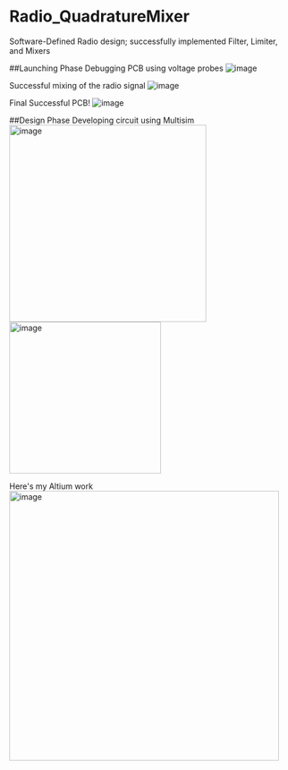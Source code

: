 # Radio_QuadratureMixer
Software-Defined Radio design; successfully implemented Filter, Limiter, and Mixers

##Launching Phase
Debugging PCB using voltage probes
![image](https://github.com/user-attachments/assets/9605355d-7e3b-4464-9986-26fdc4e0ff14)

Successful mixing of the radio signal
![image](https://github.com/user-attachments/assets/0a7f0c12-9984-471f-a02e-76e7a47d98a8)

Final Successful PCB!
![image](https://github.com/user-attachments/assets/efb3bff4-75c7-458a-a822-40e275d905bb)


##Design Phase
Developing circuit using Multisim
<img width="352" alt="image" src="https://github.com/user-attachments/assets/1fdf7da7-c5ae-4225-b56d-01fa136a4d6b">
<img width="271" alt="image" src="https://github.com/user-attachments/assets/a32775d8-ad35-418e-a45b-592a19077f4e">

Here's my Altium work
<img width="482" alt="image" src="https://github.com/user-attachments/assets/dafe8d2d-cfca-468c-8ae1-d4f93e45d666">






